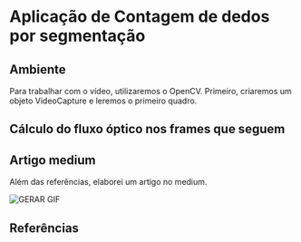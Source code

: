 # Aplicação de Contagem de dedos por segmentação


## Ambiente

Para trabalhar com o vídeo, utilizaremos o OpenCV.
Primeiro, criaremos um objeto VideoCapture e leremos o primeiro quadro.

## Cálculo do fluxo óptico nos frames que seguem


## Artigo medium

Além das referências, elaborei um artigo no medium.




![GERAR GIF]()

## Referências

